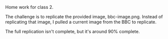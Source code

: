 Home work for class 2.

The challenge is to replicate the provided image, bbc-image.png.
Instead of replicating that image, I pulled a current image from the BBC to replicate.

The full replication isn't complete, but it's around 90% complete.

